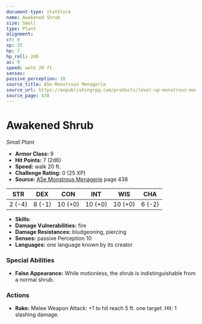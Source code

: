 ```yaml
---
document-type: statblock
name: Awakened Shrub
size: Small
type: Plant
alignment: 
cr: 0
xp: 25
hp: 7
hp_roll: 2d6
ac: 9
speed: walk 20 ft.
senses: 
passive_perception: 10
source_title: A5e Monstrous Menagerie
source_url: https://enpublishingrpg.com/products/level-up-monstrous-menagerie-a5e
source_page: 438
---
```


# Awakened Shrub

*Small* *Plant*

- **Armor Class:** 9
- **Hit Points:** 7 (2d6)
- **Speed:** walk 20 ft.
- **Challenge Rating:** 0 (25 XP)
- **Source:** [A5e Monstrous Menagerie](https://enpublishingrpg.com/products/level-up-monstrous-menagerie-a5e) page 438

| STR | DEX | CON | INT | WIS | CHA |
| --- | --- | --- | --- | --- | --- |
| 2 (-4) | 8 (-1) | 10 (+0) | 10 (+0) | 10 (+0) | 6 (-2) |

- **Skills:** 
- **Damage Vulnerabilities:** fire
- **Damage Resistances:** bludgeoning, piercing
- **Senses:** passive Perception 10
- **Languages:** one language known by its creator

### Special Abilities

- **False Appearance:** While motionless, the shrub is indistinguishable from a normal shrub.

### Actions

- **Rake:** Melee Weapon Attack: +1 to hit  reach 5 ft.  one target. Hit: 1 slashing damage.
